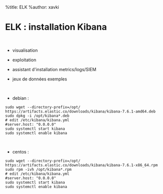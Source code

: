 %title: ELK
%author: xavki


# ELK : installation Kibana


<br>


* visualisation

* exploitation

* assistant d'installation metrics/logs/SIEM

* jeux de données exemples

<br>


* debian :

```
sudo wget --directory-prefix=/opt/ https://artifacts.elastic.co/downloads/kibana/kibana-7.6.1-amd64.deb
sudo dpkg -i /opt/kibana*.deb
# edit /etc/kibana/kibana.yml
#server.host: "0.0.0.0"
sudo systemctl start kibana
sudo systemctl enable kibana
```

<br>


* centos :

```
sudo wget --directory-prefix=/opt/ https://artifacts.elastic.co/downloads/kibana/kibana-7.6.1-x86_64.rpm
sudo rpm -ivh /opt/kibana*.rpm
# edit /etc/kibana/kibana.yml
#server.host: "0.0.0.0"
sudo systemctl start kibana
sudo systemctl enable kibana
```

